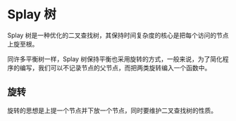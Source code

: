 # Splay 树
Splay 树是一种优化的二叉查找树，其保持时间复杂度的核心是把每个访问的节点上旋至根。

同许多平衡树一样，Splay 树保持平衡也采用旋转的方式，一般来说，为了简化程序的编写，我们可以不记录节点的父节点，而把两类旋转编入一个函数中。
## 旋转
旋转的思想是上提一个节点并下放一个节点，同时要维护二叉查找树的性质。
